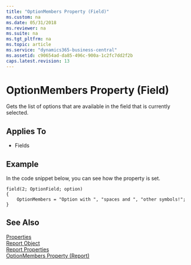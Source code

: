 ```yaml
---
title: "OptionMembers Property (Field)"
ms.custom: na
ms.date: 05/31/2018
ms.reviewer: na
ms.suite: na
ms.tgt_pltfrm: na
ms.topic: article
ms.service: "dynamics365-business-central"
ms.assetid: c90654ad-da85-496c-900a-1c2fc7dd2f2b
caps.latest.revision: 13
---
```


<!--
Ask Esben for more information about it. 
-->
 
# OptionMembers Property (Field)
Gets the list of options that are available in the field that is currently selected. 

  
## Applies To  
  
-   Fields  

## Example
In the code snippet below, you can see how the property is set.

```
field(2; OptionField; option)
{
    OptionMembers = "Option with ", "spaces and ", "other symbols!";
}
```


## See Also  
[Properties](devenv-properties.md)  
[Report Object](../devenv-report-object.md)     
[Report Properties](devenv-report-properties.md)   
[OptionMembers Property (Report)](devenv-optionmembers-report-property.md)